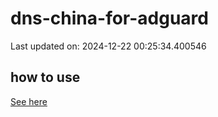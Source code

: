 # dns-china-for-adguard

Last updated on: 2024-12-22 00:25:34.400546

## how to use

[See here](https://github.com/AdguardTeam/AdGuardHome/wiki/Configuration#upstreams-from-file)
